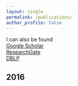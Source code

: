 ```yaml
---
layout: single
permalink: /publications/
author_profile: false
---
```


I can also be found  
[Google Scholar](http://scholar.google.com/citations?user=gMUKVkkAAAAJ&hl=en)  
[ResearchGate](https://www.researchgate.net/profile/Philippe_Esling)  
[DBLP](http://dblp.uni-trier.de/pers/hd/e/Esling:Philippe)  

## 2016
